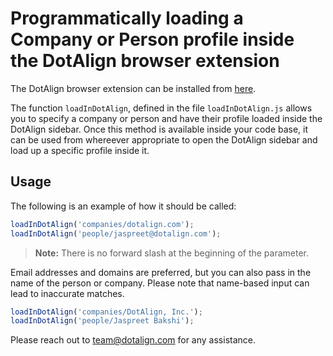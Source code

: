 # Programmatically loading a Company or Person profile inside the DotAlign browser extension

The DotAlign browser extension can be installed from [here]([url](https://chromewebstore.google.com/detail/dotalign/ofahkjbhcadlldpoahogjikmdoibbejh?hl=en-US&pli=1)). 

The function `loadInDotAlign`, defined in the file `loadInDotAlign.js` allows you to specify a company or person and have their profile loaded inside the DotAlign sidebar. Once this method is available inside your code base, it can be used from whereever appropriate to open the DotAlign sidebar and load up a specific profile inside it.  

## Usage

The following is an example of how it should be called:

```javascript
loadInDotAlign('companies/dotalign.com');
loadInDotAlign('people/jaspreet@dotalign.com');
```

> **Note:** There is no forward slash at the beginning of the parameter.

Email addresses and domains are preferred, but you can also pass in the name of the person or company. Please note that name-based input can lead to inaccurate matches.

```javascript
loadInDotAlign('companies/DotAlign, Inc.');
loadInDotAlign('people/Jaspreet Bakshi');
```

Please reach out to team@dotalign.com for any assistance. 
